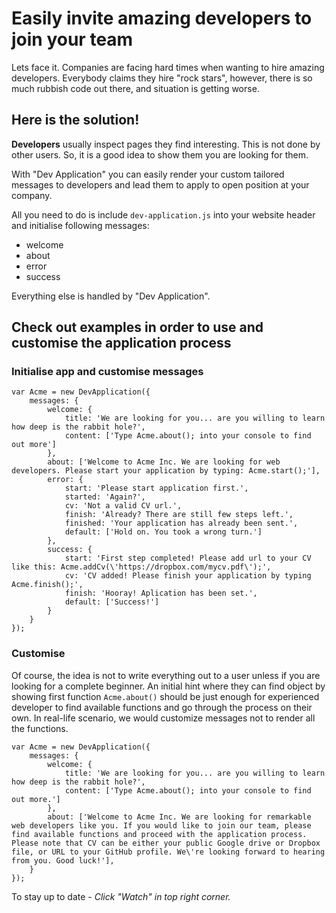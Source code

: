 # Easily invite amazing developers to join your team

Lets face it. Companies are facing hard times when wanting to hire amazing developers. Everybody claims they hire "rock stars", however, there is so much rubbish code out there, and situation is getting worse.

## Here is the solution!

**Developers** usually inspect pages they find interesting. This is not done by other users. So, it is a good idea to show them you are looking for them.

With "Dev Application" you can easily render your custom tailored messages to developers and lead them to apply to open position at your company.

All you need to do is include ```dev-application.js``` into your website header and initialise following messages:
- welcome
- about
- error
- success

Everything else is handled by "Dev Application".

## Check out examples in order to use and customise the application process

### Initialise app and customise messages
```
var Acme = new DevApplication({
    messages: {
        welcome: {
            title: 'We are looking for you... are you willing to learn how deep is the rabbit hole?',
            content: ['Type Acme.about(); into your console to find out more']
        },
        about: ['Welcome to Acme Inc. We are looking for web developers. Please start your application by typing: Acme.start();'],
        error: {
            start: 'Please start application first.',
            started: 'Again?',
            cv: 'Not a valid CV url.',
            finish: 'Already? There are still few steps left.',
            finished: 'Your application has already been sent.',
            default: ['Hold on. You took a wrong turn.']
        },
        success: {
            start: 'First step completed! Please add url to your CV like this: Acme.addCv(\'https://dropbox.com/mycv.pdf\');',
            cv: 'CV added! Please finish your application by typing Acme.finish();',
            finish: 'Hooray! Aplication has been set.',
            default: ['Success!']
        }
    }
});
```

### Customise

Of course, the idea is not to write everything out to a user unless if you are looking for a complete beginner. An initial hint where they can find object by showing first function ```Acme.about()``` should be just enough for experienced developer to find available functions and go through the process on their own. In real-life scenario, we would customize messages not to render all the functions.

```
var Acme = new DevApplication({
    messages: {
        welcome: {
            title: 'We are looking for you... are you willing to learn how deep is the rabbit hole?',
            content: ['Type Acme.about(); into your console to find out more.']
        },
        about: ['Welcome to Acme Inc. We are looking for remarkable web developers like you. If you would like to join our team, please find available functions and proceed with the application process. Please note that CV can be either your public Google drive or Dropbox file, or URL to your GitHub profile. We\'re looking forward to hearing from you. Good luck!'],
    }
});
```


To stay up to date - _Click "Watch" in top right corner._
